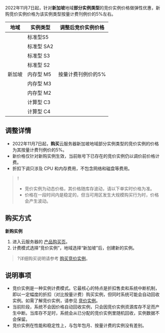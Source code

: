 2022年11月7日起，针对**新加坡**地域**部分实例类型**的竞价实例价格做弹性优惠，新购竞价实例价格为该实例类型按量计费刊例价的5%左右。


<table>
<thead>
<tr>
<th>地域</th>
<th>实例类型</th>
<th>调整后竞价实例价格</th>
</tr>
</thead>
<tbody><tr>
<td rowspan="9">新加坡</td>
<td>标准型S5</td>
<td rowspan="9">按量计费刊例价的5%</td>
</tr>
<tr>
<td>标准型 SA2</td>
</tr>
<tr>
<td>标准型 S3</td>
</tr>
<tr>
<td>标准型 S2</td>
</tr>
<tr>
<td>内存型 M5</td>
</tr>
<tr>
<td>内存型 M3</td>
</tr>
<tr>
<td>内存型 M2</td>
</tr>
<tr>
<td>计算型 C3</td>
</tr>
<tr>
<td>计算型 C4</td>
</tr>
</tbody></table>


## 调整详情
- 2022年11月7日起，**购买**云服务器新加坡地域部分实例类型的竞价实例的价格 为其按量计费刊例价的5%。
- 新价格仅针对新购实例生效，当前账号下已存在的竞价实例仍以调价前价格计费。
- 折扣下调只涉及 CPU 和内存费用，不包含网络和磁盘等费用。

>!
>- 竞价实例为动态价格，其价格随库存波动，请以下单实时价格为准。
>- 价格在一段时间内是稳定的，但当可用区发生大规模购买行为时，价格会产生波动。


## 购买方式

**新购实例**
1. 进入云服务器的 [产品购买页](https://buy.cloud.tencent.com/cvm)。
2. 计费模式选择“竞价实例”，地域选择“新加坡”后，创建新的实例。
>?详细购买说明请参考 [购买竞价实例](https://cloud.tencent.com/document/product/213/506#.E7.AB.9E.E4.BB.B7.E5.AE.9E.E4.BE.8B)。



## 说明事项
- 竞价实例是一种实例计费模式。它最核心的特点是折扣售卖和系统中断机制，即以一定幅度的折扣（对比按量计费）购买实例，但同时系统可能会自动回收实例。如需了解竞价实例，请参见 [竞价实例](https://cloud.tencent.com/document/product/213/17816)。
- 当前阶段，系统不会因价格自动回收实例，只会因竞价实例资源库存不足而产生中断。当库存不足时，系统会从已分配的竞价实例里随机回收，实例数据不会保留。
- 竞价实例在性能和稳定性上，与包年包月、按量计费的实例没有差别。
